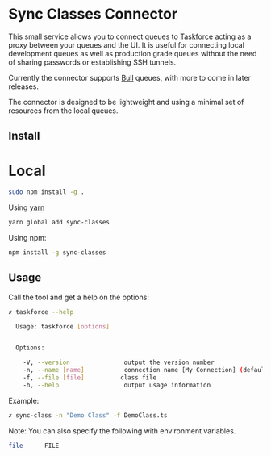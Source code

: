 # Sync Classes Connector

This small service allows you to connect queues to [Taskforce](https://taskforce.sh) acting as a proxy between your queues and the UI. It is useful for connecting local development queues as well as production grade queues without the need of sharing passwords or establishing SSH tunnels.

Currently the connector supports [Bull](https://github.com/optimalbits/bull) queues, with more to come in later
releases.

The connector is designed to be lightweight and using a minimal set of resources from the local queues.

## Install

# Local

```bash
sudo npm install -g .
```

Using [yarn](https://yarnpkg.com)

```bash
yarn global add sync-classes

```

Using npm:

```bash
npm install -g sync-classes
```

## Usage

Call the tool and get a help on the options:

```bash
✗ taskforce --help

  Usage: taskforce [options]


  Options:

    -V, --version               output the version number
    -n, --name [name]           connection name [My Connection] (default: "My Connection")
    -f, --file [file]          class file
    -h, --help                  output usage information
```

Example:

```bash
✗ sync-class -n "Demo Class" -f DemoClass.ts
```

Note: You can also specify the following with environment variables.

```bash
file      FILE
```
